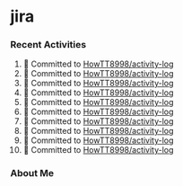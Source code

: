 # jira

### Recent Activities
<!--START_SECTION:activity-->
1. 📝 Committed to [HowTT8998/activity-log](https://github.com/HowTT8998/activity-log/commit/1d9292291957ef268e5c89408aa1a89715e9ad79)
2. 📝 Committed to [HowTT8998/activity-log](https://github.com/HowTT8998/activity-log/commit/b6ba01fdad9a4d85990bffa4d9b7b0fd63958d4e)
3. 📝 Committed to [HowTT8998/activity-log](https://github.com/HowTT8998/activity-log/commit/3bc55a91e90dc4474f5ece48ceda19fe861989b6)
4. 📝 Committed to [HowTT8998/activity-log](https://github.com/HowTT8998/activity-log/commit/79010407981ea3b7f7b4fdeecff3d0c06d5c30ec)
5. 📝 Committed to [HowTT8998/activity-log](https://github.com/HowTT8998/activity-log/commit/531f5e17f6e121171fccaf7f394aafb6a45bac2b)
6. 📝 Committed to [HowTT8998/activity-log](https://github.com/HowTT8998/activity-log/commit/f4014efe05d1e4131f94545126852ca5b9e1172a)
7. 📝 Committed to [HowTT8998/activity-log](https://github.com/HowTT8998/activity-log/commit/5a6b2de63f008a4c67721607444d96e8892639c2)
8. 📝 Committed to [HowTT8998/activity-log](https://github.com/HowTT8998/activity-log/commit/3ce959d94d2003948419d61d22c12dff058e0e0d)
9. 📝 Committed to [HowTT8998/activity-log](https://github.com/HowTT8998/activity-log/commit/7834ef615d97bebbdac127d630f7f7934a1b2206)
10. 📝 Committed to [HowTT8998/activity-log](https://github.com/HowTT8998/activity-log/commit/6e5ff1edc0f5871f0ede8c23814ab92eea8b4b2f)
<!--END_SECTION:activity-->

### About Me
<!-- MYLINKS:START -->
<!-- MYLINKS:END -->

